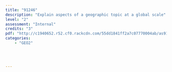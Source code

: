 ```yaml
---
title: "91246"
description: "Explain aspects of a geographic topic at a global scale"
level: "2"
assessment: "Internal"
credits: "3"
pdf: "http://c1940652.r52.cf0.rackcdn.com/55dd1841ff2a7c07770004ab/as91246.pdf"
categories:
    - "GEO2"
    
    
    
    
---
```

